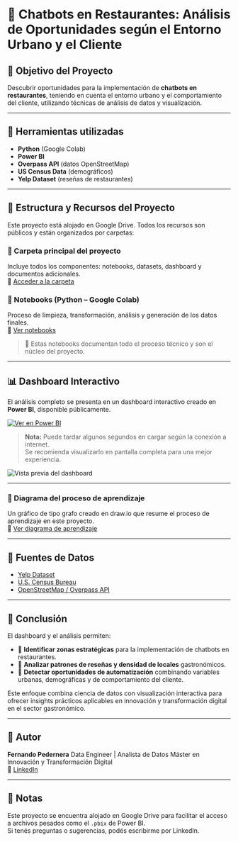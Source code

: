 # 🤖 Chatbots en Restaurantes: Análisis de Oportunidades según el Entorno Urbano y el Cliente

## 🎯 Objetivo del Proyecto

Descubrir oportunidades para la implementación de **chatbots en restaurantes**, teniendo en cuenta el entorno urbano y el comportamiento del cliente, utilizando técnicas de análisis de datos y visualización.

---

## 🧰 Herramientas utilizadas

- **Python** (Google Colab)  
- **Power BI**  
- **Overpass API** (datos OpenStreetMap)  
- **US Census Data** (demográficos)  
- **Yelp Dataset** (reseñas de restaurantes)  

---

## 📁 Estructura y Recursos del Proyecto

Este proyecto está alojado en Google Drive. Todos los recursos son públicos y están organizados por carpetas:

### 📂 Carpeta principal del proyecto  
Incluye todos los componentes: notebooks, datasets, dashboard y documentos adicionales.  
🔗 [Acceder a la carpeta](https://drive.google.com/drive/folders/12OIwV54gKqwl0oUD_X-NncqZk6pFEqEJ?usp=drive_link)

### 📒 Notebooks (Python – Google Colab)  
Proceso de limpieza, transformación, análisis y generación de los datos finales.  
🔗 [Ver notebooks](https://drive.google.com/drive/folders/1RrP6TVd5mZjuHwTnf_rK1NII4UlRfNLd?usp=drive_link)  
> 📌 Estas notebooks documentan todo el proceso técnico y son el núcleo del proyecto.

---

## 📊 Dashboard Interactivo

El análisis completo se presenta en un dashboard interactivo creado en **Power BI**, disponible públicamente.

[![Ver en Power BI](https://raw.githubusercontent.com/microsoft/PowerBI-Embedded-Contoso/master/Artifacts/PBI_Logo.png)](https://app.powerbi.com/view?r=eyJrIjoiNjc5NWQ0YzMtMGI3OC00ZmVkLTg4OGMtMjQ0Zjc0NTVkOTM0IiwidCI6ImFlYzc2MmU0LTNkNTQtNDk1ZS1hOGZlLTQyODdkY2U2ZmU2OSIsImMiOjh9)

> **Nota:** Puede tardar algunos segundos en cargar según la conexión a internet.  
> Se recomienda visualizarlo en pantalla completa para una mejor experiencia.

![Vista previa del dashboard]([images/dashboard_preview.png](https://github-production-user-asset-6210df.s3.amazonaws.com/84539502/447677419-4384c8ea-11cc-4586-9ca6-d21bd7cf9bd0.png?X-Amz-Algorithm=AWS4-HMAC-SHA256&X-Amz-Credential=AKIAVCODYLSA53PQK4ZA%2F20250810%2Fus-east-1%2Fs3%2Faws4_request&X-Amz-Date=20250810T015038Z&X-Amz-Expires=300&X-Amz-Signature=4b171dc64cebf8d8a25f4bafdbc44e80d37868a1f8bca6dc41a8827bb7d405b8&X-Amz-SignedHeaders=host))

---

### 🧠 Diagrama del proceso de aprendizaje  
Un gráfico de tipo grafo creado en draw.io que resume el proceso de aprendizaje en este proyecto.  
🔗 [Ver diagrama de aprendizaje](https://drive.google.com/drive/folders/1UuC3y8o-AUufpjJK5bjSS2lUMZ4fmfCs?usp=drive_link)

---

## 📌 Fuentes de Datos

- [Yelp Dataset](https://www.yelp.com/dataset)  
- [U.S. Census Bureau](https://www.census.gov/data.html)  
- [OpenStreetMap / Overpass API](https://overpass-turbo.eu/)  

---

## 🧩 Conclusión

El dashboard y el análisis permiten:

- 📍 **Identificar zonas estratégicas** para la implementación de chatbots en restaurantes.  
- 💬 **Analizar patrones de reseñas y densidad de locales** gastronómicos.  
- 🌆 **Detectar oportunidades de automatización** combinando variables urbanas, demográficas y de comportamiento del cliente.  

Este enfoque combina ciencia de datos con visualización interactiva para ofrecer insights prácticos aplicables en innovación y transformación digital en el sector gastronómico.

---

## 👤 Autor

**Fernando Pedernera**
Data Engineer | Analista de Datos
Máster en Innovación y Transformación Digital  
🔗 [LinkedIn](https://www.linkedin.com/in/fgpedernera/)

---

## 📌 Notas

Este proyecto se encuentra alojado en Google Drive para facilitar el acceso a archivos pesados como el `.pbix` de Power BI.  
Si tenés preguntas o sugerencias, podés escribirme por LinkedIn.



